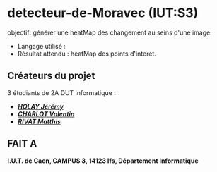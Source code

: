 # detecteur-de-Moravec (IUT:S3)
objectif: générer une heatMap des changement au seins d'une image

 - Langage utilisé : 
 - Résultat attendu : heatMap des points d'interet.

## Créateurs du projet
3 étudiants de 2A DUT informatique :
- [***HOLAY Jérémy***]()
- [***CHARLOT Valentin***]()
- [***RIVAT Matthis***](https://github.com/MattRvt)

## FAIT A  
**I.U.T. de Caen,
CAMPUS 3,
14123 Ifs,
Département Informatique**

